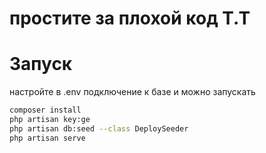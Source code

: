 # простите за плохой код Т.Т

# Запуск
настройте в .env подключение к базе
и можно запускать
```bash
composer install
php artisan key:ge
php artisan db:seed --class DeploySeeder
php artisan serve
```